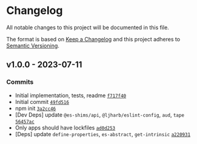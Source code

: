# Changelog

All notable changes to this project will be documented in this file.

The format is based on [Keep a Changelog](https://keepachangelog.com/en/1.0.0/)
and this project adheres to [Semantic Versioning](https://semver.org/spec/v2.0.0.html).

## v1.0.0 - 2023-07-11

### Commits

- Initial implementation, tests, readme [`f717f40`](https://github.com/es-shims/Map.groupBy/commit/f717f403d92294c7d3a875624804986049005489)
- Initial commit [`49fd516`](https://github.com/es-shims/Map.groupBy/commit/49fd5162ed28c98bddf15e245eec3381966ef2f2)
- npm init [`3a2cc46`](https://github.com/es-shims/Map.groupBy/commit/3a2cc463387d04bd7fac5bc02cbc686c52bf7656)
- [Dev Deps] update `@es-shims/api`, `@ljharb/eslint-config`, `aud`, `tape` [`56457ac`](https://github.com/es-shims/Map.groupBy/commit/56457ace7438723f5080826fd1ee6a18b57c2233)
- Only apps should have lockfiles [`ad0d253`](https://github.com/es-shims/Map.groupBy/commit/ad0d25375bd9e5b0f5ce083d4968607dc9aaf37c)
- [Deps] update `define-properties`, `es-abstract`, `get-intrinsic` [`a220931`](https://github.com/es-shims/Map.groupBy/commit/a220931b9e3d42146f84dee342998a6188438cd7)
